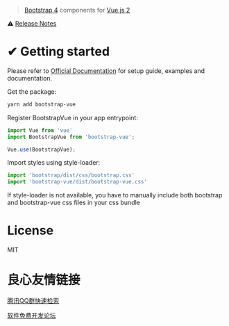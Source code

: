  
 
     
 
 
 
     
 
 
     
 
 
     
 
 
     
 
 
     
 
 
     
 
 
     
 

 

> [Bootstrap 4](https://v4-alpha.getbootstrap.com/) components for [Vue.js 2](https://vuejs.org/)

 ⚠ [Release Notes](https://github.com/bootstrap-vue/bootstrap-vue/releases)

# ✔ Getting started
Please refer to [Official Documentation](https://bootstrap-vue.github.io) for setup guide, examples and documentation.

Get the package:
```bash
yarn add bootstrap-vue
```

Register BootstrapVue in your app entrypoint:
```js
import Vue from 'vue'
import BootstrapVue from 'bootstrap-vue';

Vue.use(BootstrapVue);
```

Import styles using style-loader:
```js
import 'bootstrap/dist/css/bootstrap.css'
import 'bootstrap-vue/dist/bootstrap-vue.css'
```
If style-loader is not available, you have to manually include both bootstrap and bootstrap-vue css files in your css bundle

# License
MIT

 # 良心友情链接

[腾讯QQ群快速检索](http://u.720life.cn/s/8cf73f7c)

[软件免费开发论坛](http://u.720life.cn/s/bbb01dc0)